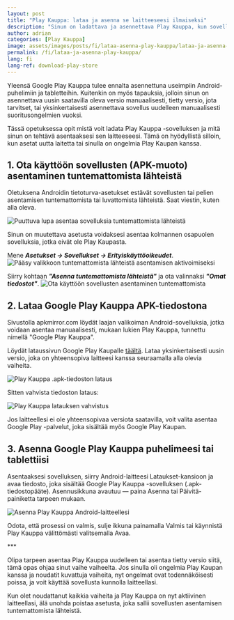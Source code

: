 ```yaml
---
layout: post
title: "Play Kauppa: lataa ja asenna se laitteeseesi ilmaiseksi"
description: "Sinun on ladattava ja asennettava Play Kauppa, kun sovellus lakkaa toimimasta tai sitä ei ole olemassa Android-laitteellasi. Tässä on mitä sinun on tehtävä saadaksesi sen ilmaiseksi!"
author: adrian
categories: [Play Kauppa]
image: assets/images/posts/fi/lataa-asenna-play-kauppa/lataa-ja-asenna-play-kauppa_featured.png
permalink: /fi/lataa-ja-asenna-play-kauppa/
lang: fi
lang-ref: download-play-store
---
```


Yleensä Google Play Kauppa tulee ennalta asennettuna useimpiin Android-puhelimiin ja tabletteihin. Kuitenkin on myös tapauksia, jolloin sinun on asennettava uusin saatavilla oleva versio manuaalisesti, tietty versio, jota tarvitset, tai yksinkertaisesti asennettava sovellus uudelleen manuaalisesti suoritusongelmien vuoksi.

Tässä opetuksessa opit mistä voit ladata Play Kauppa -sovelluksen ja mitä sinun on tehtävä asentaaksesi sen laitteeseesi. Tämä on hyödyllistä silloin, kun asetat uutta laitetta tai sinulla on ongelmia Play Kaupan kanssa.

## 1. Ota käyttöön sovellusten (APK-muoto) asentaminen tuntemattomista lähteistä

Oletuksena Androidin tietoturva-asetukset estävät sovellusten tai pelien asentamisen tuntemattomista tai luvattomista lähteistä. Saat viestin, kuten alla oleva.

<img alt="Puuttuva lupa asentaa sovelluksia tuntemattomista lähteistä" title="Puuttuva lupa asentaa sovelluksia tuntemattomista lähteistä" loading="lazy" class="article-image medium-width-img" src="{{site.baseurl}}/assets/images/posts/fi/lataa-asenna-play-kauppa/virhe-asennettaessa-tuntemattomasta-lahdeesta.jpg">

Sinun on muutettava asetusta voidaksesi asentaa kolmannen osapuolen sovelluksia, jotka eivät ole Play Kaupasta.

Mene ***Asetukset → Sovellukset → Erityiskäyttöoikeudet***.
<img alt="Pääsy valikkoon tuntemattomista lähteistä asentamisen aktivoimiseksi" title="Pääsy valikkoon tuntemattomista lähteistä asentamisen aktivoimiseksi" loading="lazy" class="article-image large-width-img" src="{{site.baseurl}}/assets/images/posts/fi/lataa-asenna-play-kauppa/asetukset-tuntemattomista-lahdeista-asentamisen-mahdollistamiseksi.jpg">

Siirry kohtaan ***"Asenna tuntemattomista lähteistä"*** ja ota valinnaksi ***"Omat tiedostot"***.
<img alt="Ota käyttöön sovellusten asentaminen tuntemattomista " title="Ota käyttöön sovellusten asentaminen tuntemattomista " loading="lazy" class="article-image large-width-img" src="{{site.baseurl}}/assets/images/posts/fi/lataa-asenna-play-kauppa/mahdollista-apk-asennus-tuntemattomista-lahdeista.jpg">

## 2. Lataa Google Play Kauppa APK-tiedostona

Sivustolla apkmirror.com löydät laajan valikoiman Android-sovelluksia, jotka voidaan asentaa manuaalisesti, mukaan lukien Play Kauppa, tunnettu nimellä "Google Play Kauppa".

Löydät lataussivun Google Play Kaupalle [täältä](https://www.apkmirror.com/apk/google-inc/google-play-store/). Lataa yksinkertaisesti uusin versio, joka on yhteensopiva laitteesi kanssa seuraamalla alla olevia vaiheita.

<img alt="Play Kauppa .apk-tiedoston lataus" title="Play Kauppa .apk-tiedoston lataus" loading="lazy" class="article-image large-width-img" src="{{site.baseurl}}/assets/images/posts/fi/lataa-asenna-play-kauppa/lataa-play-kauppa.jpg">

Sitten vahvista tiedoston lataus:

<img alt="Play Kauppa latauksen vahvistus" title="Play Kauppa latauksen vahvistus" loading="lazy" class="article-image medium-width-img" src="{{site.baseurl}}/assets/images/posts/fi/lataa-asenna-play-kauppa/play-kauppa-latauksen-vahvistus.jpg">


Jos laitteellesi ei ole yhteensopivaa versiota saatavilla, voit valita asentaa Google Play -palvelut, joka sisältää myös Google Play Kaupan.

## 3. Asenna Google Play Kauppa puhelimeesi tai tablettiisi

Asentaaksesi sovelluksen, siirry Android-laitteesi Lataukset-kansioon ja avaa tiedosto, joka sisältää Google Play Kauppa -sovelluksen (.apk-tiedostopääte). Asennusikkuna avautuu — paina Asenna tai Päivitä-painiketta tarpeen mukaan.

<img alt="Asenna Play Kauppa Android-laitteellesi" title="Asenna Play Kauppa Android-laitteellesi" loading="lazy" class="article-image medium-width-img" src="{{site.baseurl}}/assets/images/posts/fi/lataa-asenna-play-kauppa/asenna-play-kauppa-apk.jpg">

Odota, että prosessi on valmis, sulje ikkuna painamalla Valmis tai käynnistä Play Kauppa välittömästi valitsemalla Avaa.

<div class="post-bottom-stars">***</div>

Olipa tarpeen asentaa Play Kauppa uudelleen tai asentaa tietty versio siitä, tämä opas ohjaa sinut vaihe vaiheelta. Jos sinulla oli ongelmia Play Kaupan kanssa ja noudatit kuvattuja vaiheita, nyt ongelmat ovat todennäköisesti poissa, ja voit käyttää sovellusta kunnolla laitteellasi.

Kun olet noudattanut kaikkia vaiheita ja Play Kauppa on nyt aktiivinen laitteellasi, älä unohda poistaa asetusta, joka sallii sovellusten asentamisen tuntemattomista lähteistä.
